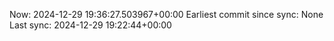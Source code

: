 Now: 2024-12-29 19:36:27.503967+00:00 Earliest commit since sync: None Last sync: 2024-12-29 19:22:44+00:00
